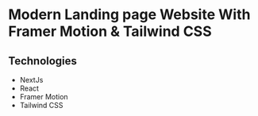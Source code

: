 # Modern Landing page Website With Framer Motion & Tailwind CSS

## Technologies 
- NextJs
- React
- Framer Motion 
- Tailwind CSS
